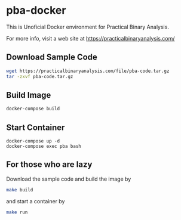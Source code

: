 # pba-docker

This is Unoficial Docker environment for Practical Binary Analysis.

For more info, visit a web site at https://practicalbinaryanalysis.com/

## Download Sample Code

```sh
wget https://practicalbinaryanalysis.com/file/pba-code.tar.gz
tar -zxvf pba-code.tar.gz
```

## Build Image

```sh
docker-compose build
```

## Start Container

```
docker-compose up -d
docker-compose exec pba bash
```

## For those who are lazy

Download the sample code and build the image by

```sh
make build
```

and start a container by

```sh
make run
```
